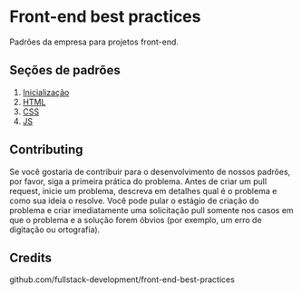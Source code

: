 # Front-end best practices

Padrões da empresa para projetos front-end.

## Seções de padrões

1. [Inicialização](./Initiation.md)
2. [HTML](./HTML/README.md)
3. [CSS](./CSS/README.md)
4. [JS](./JS/README.md)

## Contributing

Se você gostaria de contribuir para o desenvolvimento de nossos padrões, por favor, siga a primeira prática do problema. Antes de criar um pull request, inicie um problema, descreva em detalhes qual é o problema e como sua ideia o resolve. Você pode pular o estágio de criação do problema e criar imediatamente uma solicitação pull somente nos casos em que o problema e a solução forem óbvios (por exemplo, um erro de digitação ou ortografia).

## Credits

github.com/fullstack-development/front-end-best-practices